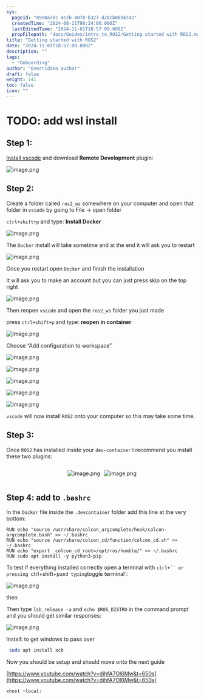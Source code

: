 ```yaml
---
sys:
  pageId: "89e0a78c-4e2b-4070-b327-d28cb0694742"
  createdTime: "2024-08-21T00:24:00.000Z"
  lastEditedTime: "2024-11-01T18:57:00.000Z"
  propFilepath: "docs/Guides/intro_to_ROS2/Getting started with ROS2.md"
title: "Getting started with ROS2"
date: "2024-11-01T18:57:00.000Z"
description: ""
tags:
  - "Onboarding"
author: "Overridden author"
draft: false
weight: 141
toc: false
icon: ""
---
```


# TODO: add wsl install

## Step 1:

[Install vscode](https://code.visualstudio.com/download) and download **Remote Development** plugin:

![image.png](https://prod-files-secure.s3.us-west-2.amazonaws.com/d518164a-d88e-44d1-a4ee-3adb3bd8bce0/efb52993-1881-4a40-b95e-6f020334f022/image.png?X-Amz-Algorithm=AWS4-HMAC-SHA256&X-Amz-Content-Sha256=UNSIGNED-PAYLOAD&X-Amz-Credential=ASIAZI2LB46624PYB6H6%2F20250207%2Fus-west-2%2Fs3%2Faws4_request&X-Amz-Date=20250207T170116Z&X-Amz-Expires=3600&X-Amz-Security-Token=IQoJb3JpZ2luX2VjEGAaCXVzLXdlc3QtMiJIMEYCIQDme%2BK%2B%2BCmmajtcmX9PI5KCBRYv76HO3zH08jJlYOv82AIhAPs%2FGwdbajPfxasWC9SNvYfeRT4wRRLjKB1Ct4Esm%2BtwKv8DCHkQABoMNjM3NDIzMTgzODA1IgwUrnN9gT%2B%2BNXM3xkUq3APlbfG1zKfb048n06iS0iSZUXtIUAk1XytDquXG0Xy8TwYDFJ%2F1oezkzGn0zWvBcsWUvuXCkylMYG3QnFrGcQ2MzZgTvob6kwJ%2F5G4GqelMFK13o6%2Bo4dPgk6or3e67EVklATLS57PIa7OgtmiWK2qAx9bG1%2BlHqvdPYxURzwXk14FHmLwfbExOahHMhCDsbuGIDBRz5G2mRZbiJ%2BCaB3dlNJbLz7WWug0rO0RVfis7omIvEDZ8Um3jUYnjrrOm2j99jNy%2BwZmm0dc2T1RzYZHtHEbi5q98yIx6eUU5ugwibw0Dq7AG69BHO%2BAVVnp6EqviQ2QOa0O0qc1N5KPsE6VrMQUHXI%2FRm1GYPSPIF3nFQigEpxDm%2FeNZF%2FEYPUoZOJIz4%2FpL9fvP6%2FBCPiaIs25R4vpQKb3nj4PXb44L9BE6V3JZFncpeEfh7p1vPFV6GGDvu%2B4Kx9rTcbatz1ESJIA96wzFsVf09KcOmBIlQdsZCiue6ebs1nKUZKRo4%2BmD1nQhbEZErAF7188aG8b2sl3OLKhK4FJzBt3u7AwGPq6zCb7F%2BVXgSb2gYk4wDESW8GSDKWiW%2BW4vYUcTAOfbuwguaSIURC8YVr748rOGxIRwdJLra4nvKticEbf%2BAzDw4Zi9BjqkASGxoKust%2FY8UXmtFhQrZwK5dpmiyVsSYJuohzme8Gs9S%2F%2BUNgpHb7dcOfhGuIvBZbf1HBJNGeROaBiCe17WRY0%2FyKQnaCjva6LZlcsemCAnwOxVWpY3sDZVhsrc7VGigk4DF2F6eKob%2BDPnm9lJMAJHX9vMCY3I0eMiR%2BRUHjE61oDDhXZIGtjy2jEB0qZ4Qq2aEY%2B%2B7%2Fj%2FEDOE9hWgmZHNvQ0X&X-Amz-Signature=18f54c593a44faa2270240bbd18f792bb66737dd928d0d72ecdbedbb2c71d527&X-Amz-SignedHeaders=host&x-id=GetObject)

## Step 2:

Create a folder called `ros2_ws` somewhere on your computer and open that folder in `vscode` by going to File → open folder 

`ctrl+shift+p` and type: **Install Docker**

![image.png](https://prod-files-secure.s3.us-west-2.amazonaws.com/d518164a-d88e-44d1-a4ee-3adb3bd8bce0/2269dc0e-1cd5-47ff-bceb-c04ad9b2eab0/image.png?X-Amz-Algorithm=AWS4-HMAC-SHA256&X-Amz-Content-Sha256=UNSIGNED-PAYLOAD&X-Amz-Credential=ASIAZI2LB46624PYB6H6%2F20250207%2Fus-west-2%2Fs3%2Faws4_request&X-Amz-Date=20250207T170116Z&X-Amz-Expires=3600&X-Amz-Security-Token=IQoJb3JpZ2luX2VjEGAaCXVzLXdlc3QtMiJIMEYCIQDme%2BK%2B%2BCmmajtcmX9PI5KCBRYv76HO3zH08jJlYOv82AIhAPs%2FGwdbajPfxasWC9SNvYfeRT4wRRLjKB1Ct4Esm%2BtwKv8DCHkQABoMNjM3NDIzMTgzODA1IgwUrnN9gT%2B%2BNXM3xkUq3APlbfG1zKfb048n06iS0iSZUXtIUAk1XytDquXG0Xy8TwYDFJ%2F1oezkzGn0zWvBcsWUvuXCkylMYG3QnFrGcQ2MzZgTvob6kwJ%2F5G4GqelMFK13o6%2Bo4dPgk6or3e67EVklATLS57PIa7OgtmiWK2qAx9bG1%2BlHqvdPYxURzwXk14FHmLwfbExOahHMhCDsbuGIDBRz5G2mRZbiJ%2BCaB3dlNJbLz7WWug0rO0RVfis7omIvEDZ8Um3jUYnjrrOm2j99jNy%2BwZmm0dc2T1RzYZHtHEbi5q98yIx6eUU5ugwibw0Dq7AG69BHO%2BAVVnp6EqviQ2QOa0O0qc1N5KPsE6VrMQUHXI%2FRm1GYPSPIF3nFQigEpxDm%2FeNZF%2FEYPUoZOJIz4%2FpL9fvP6%2FBCPiaIs25R4vpQKb3nj4PXb44L9BE6V3JZFncpeEfh7p1vPFV6GGDvu%2B4Kx9rTcbatz1ESJIA96wzFsVf09KcOmBIlQdsZCiue6ebs1nKUZKRo4%2BmD1nQhbEZErAF7188aG8b2sl3OLKhK4FJzBt3u7AwGPq6zCb7F%2BVXgSb2gYk4wDESW8GSDKWiW%2BW4vYUcTAOfbuwguaSIURC8YVr748rOGxIRwdJLra4nvKticEbf%2BAzDw4Zi9BjqkASGxoKust%2FY8UXmtFhQrZwK5dpmiyVsSYJuohzme8Gs9S%2F%2BUNgpHb7dcOfhGuIvBZbf1HBJNGeROaBiCe17WRY0%2FyKQnaCjva6LZlcsemCAnwOxVWpY3sDZVhsrc7VGigk4DF2F6eKob%2BDPnm9lJMAJHX9vMCY3I0eMiR%2BRUHjE61oDDhXZIGtjy2jEB0qZ4Qq2aEY%2B%2B7%2Fj%2FEDOE9hWgmZHNvQ0X&X-Amz-Signature=0d66f44b1770a677c733c1ee2c49f223383c7162c68bbd78c0b7383ba8f385a0&X-Amz-SignedHeaders=host&x-id=GetObject)

The `Docker` install will take sometime and at the end it will ask you to restart

![image.png](https://prod-files-secure.s3.us-west-2.amazonaws.com/d518164a-d88e-44d1-a4ee-3adb3bd8bce0/ed233f78-be33-4b1f-b89c-9c346c0e961e/image.png?X-Amz-Algorithm=AWS4-HMAC-SHA256&X-Amz-Content-Sha256=UNSIGNED-PAYLOAD&X-Amz-Credential=ASIAZI2LB46624PYB6H6%2F20250207%2Fus-west-2%2Fs3%2Faws4_request&X-Amz-Date=20250207T170116Z&X-Amz-Expires=3600&X-Amz-Security-Token=IQoJb3JpZ2luX2VjEGAaCXVzLXdlc3QtMiJIMEYCIQDme%2BK%2B%2BCmmajtcmX9PI5KCBRYv76HO3zH08jJlYOv82AIhAPs%2FGwdbajPfxasWC9SNvYfeRT4wRRLjKB1Ct4Esm%2BtwKv8DCHkQABoMNjM3NDIzMTgzODA1IgwUrnN9gT%2B%2BNXM3xkUq3APlbfG1zKfb048n06iS0iSZUXtIUAk1XytDquXG0Xy8TwYDFJ%2F1oezkzGn0zWvBcsWUvuXCkylMYG3QnFrGcQ2MzZgTvob6kwJ%2F5G4GqelMFK13o6%2Bo4dPgk6or3e67EVklATLS57PIa7OgtmiWK2qAx9bG1%2BlHqvdPYxURzwXk14FHmLwfbExOahHMhCDsbuGIDBRz5G2mRZbiJ%2BCaB3dlNJbLz7WWug0rO0RVfis7omIvEDZ8Um3jUYnjrrOm2j99jNy%2BwZmm0dc2T1RzYZHtHEbi5q98yIx6eUU5ugwibw0Dq7AG69BHO%2BAVVnp6EqviQ2QOa0O0qc1N5KPsE6VrMQUHXI%2FRm1GYPSPIF3nFQigEpxDm%2FeNZF%2FEYPUoZOJIz4%2FpL9fvP6%2FBCPiaIs25R4vpQKb3nj4PXb44L9BE6V3JZFncpeEfh7p1vPFV6GGDvu%2B4Kx9rTcbatz1ESJIA96wzFsVf09KcOmBIlQdsZCiue6ebs1nKUZKRo4%2BmD1nQhbEZErAF7188aG8b2sl3OLKhK4FJzBt3u7AwGPq6zCb7F%2BVXgSb2gYk4wDESW8GSDKWiW%2BW4vYUcTAOfbuwguaSIURC8YVr748rOGxIRwdJLra4nvKticEbf%2BAzDw4Zi9BjqkASGxoKust%2FY8UXmtFhQrZwK5dpmiyVsSYJuohzme8Gs9S%2F%2BUNgpHb7dcOfhGuIvBZbf1HBJNGeROaBiCe17WRY0%2FyKQnaCjva6LZlcsemCAnwOxVWpY3sDZVhsrc7VGigk4DF2F6eKob%2BDPnm9lJMAJHX9vMCY3I0eMiR%2BRUHjE61oDDhXZIGtjy2jEB0qZ4Qq2aEY%2B%2B7%2Fj%2FEDOE9hWgmZHNvQ0X&X-Amz-Signature=a09456e26e3382fbb6d2f6b648ee2d1ddbf7d83b0aa6100162dab2a786ea4c66&X-Amz-SignedHeaders=host&x-id=GetObject)

Once you restart open `Docker` and finish the installation

It will ask you to make an account but you can just press skip on the top right

![image.png](https://prod-files-secure.s3.us-west-2.amazonaws.com/d518164a-d88e-44d1-a4ee-3adb3bd8bce0/21010ad9-1659-4fd9-9f59-9932a09b2a3d/image.png?X-Amz-Algorithm=AWS4-HMAC-SHA256&X-Amz-Content-Sha256=UNSIGNED-PAYLOAD&X-Amz-Credential=ASIAZI2LB46624PYB6H6%2F20250207%2Fus-west-2%2Fs3%2Faws4_request&X-Amz-Date=20250207T170116Z&X-Amz-Expires=3600&X-Amz-Security-Token=IQoJb3JpZ2luX2VjEGAaCXVzLXdlc3QtMiJIMEYCIQDme%2BK%2B%2BCmmajtcmX9PI5KCBRYv76HO3zH08jJlYOv82AIhAPs%2FGwdbajPfxasWC9SNvYfeRT4wRRLjKB1Ct4Esm%2BtwKv8DCHkQABoMNjM3NDIzMTgzODA1IgwUrnN9gT%2B%2BNXM3xkUq3APlbfG1zKfb048n06iS0iSZUXtIUAk1XytDquXG0Xy8TwYDFJ%2F1oezkzGn0zWvBcsWUvuXCkylMYG3QnFrGcQ2MzZgTvob6kwJ%2F5G4GqelMFK13o6%2Bo4dPgk6or3e67EVklATLS57PIa7OgtmiWK2qAx9bG1%2BlHqvdPYxURzwXk14FHmLwfbExOahHMhCDsbuGIDBRz5G2mRZbiJ%2BCaB3dlNJbLz7WWug0rO0RVfis7omIvEDZ8Um3jUYnjrrOm2j99jNy%2BwZmm0dc2T1RzYZHtHEbi5q98yIx6eUU5ugwibw0Dq7AG69BHO%2BAVVnp6EqviQ2QOa0O0qc1N5KPsE6VrMQUHXI%2FRm1GYPSPIF3nFQigEpxDm%2FeNZF%2FEYPUoZOJIz4%2FpL9fvP6%2FBCPiaIs25R4vpQKb3nj4PXb44L9BE6V3JZFncpeEfh7p1vPFV6GGDvu%2B4Kx9rTcbatz1ESJIA96wzFsVf09KcOmBIlQdsZCiue6ebs1nKUZKRo4%2BmD1nQhbEZErAF7188aG8b2sl3OLKhK4FJzBt3u7AwGPq6zCb7F%2BVXgSb2gYk4wDESW8GSDKWiW%2BW4vYUcTAOfbuwguaSIURC8YVr748rOGxIRwdJLra4nvKticEbf%2BAzDw4Zi9BjqkASGxoKust%2FY8UXmtFhQrZwK5dpmiyVsSYJuohzme8Gs9S%2F%2BUNgpHb7dcOfhGuIvBZbf1HBJNGeROaBiCe17WRY0%2FyKQnaCjva6LZlcsemCAnwOxVWpY3sDZVhsrc7VGigk4DF2F6eKob%2BDPnm9lJMAJHX9vMCY3I0eMiR%2BRUHjE61oDDhXZIGtjy2jEB0qZ4Qq2aEY%2B%2B7%2Fj%2FEDOE9hWgmZHNvQ0X&X-Amz-Signature=ef6442f8c0fcc4a8782af59c0cd35f84590ba1c9a5c8bed648dec1bea5bd4c25&X-Amz-SignedHeaders=host&x-id=GetObject)

Then reopen `vscode` and open the `ros2_ws` folder you just made

press `ctrl+shift+p` and type: **reopen in container**

![image.png](https://prod-files-secure.s3.us-west-2.amazonaws.com/d518164a-d88e-44d1-a4ee-3adb3bd8bce0/4e93b8c2-41ad-488c-8095-c74205196118/image.png?X-Amz-Algorithm=AWS4-HMAC-SHA256&X-Amz-Content-Sha256=UNSIGNED-PAYLOAD&X-Amz-Credential=ASIAZI2LB46624PYB6H6%2F20250207%2Fus-west-2%2Fs3%2Faws4_request&X-Amz-Date=20250207T170116Z&X-Amz-Expires=3600&X-Amz-Security-Token=IQoJb3JpZ2luX2VjEGAaCXVzLXdlc3QtMiJIMEYCIQDme%2BK%2B%2BCmmajtcmX9PI5KCBRYv76HO3zH08jJlYOv82AIhAPs%2FGwdbajPfxasWC9SNvYfeRT4wRRLjKB1Ct4Esm%2BtwKv8DCHkQABoMNjM3NDIzMTgzODA1IgwUrnN9gT%2B%2BNXM3xkUq3APlbfG1zKfb048n06iS0iSZUXtIUAk1XytDquXG0Xy8TwYDFJ%2F1oezkzGn0zWvBcsWUvuXCkylMYG3QnFrGcQ2MzZgTvob6kwJ%2F5G4GqelMFK13o6%2Bo4dPgk6or3e67EVklATLS57PIa7OgtmiWK2qAx9bG1%2BlHqvdPYxURzwXk14FHmLwfbExOahHMhCDsbuGIDBRz5G2mRZbiJ%2BCaB3dlNJbLz7WWug0rO0RVfis7omIvEDZ8Um3jUYnjrrOm2j99jNy%2BwZmm0dc2T1RzYZHtHEbi5q98yIx6eUU5ugwibw0Dq7AG69BHO%2BAVVnp6EqviQ2QOa0O0qc1N5KPsE6VrMQUHXI%2FRm1GYPSPIF3nFQigEpxDm%2FeNZF%2FEYPUoZOJIz4%2FpL9fvP6%2FBCPiaIs25R4vpQKb3nj4PXb44L9BE6V3JZFncpeEfh7p1vPFV6GGDvu%2B4Kx9rTcbatz1ESJIA96wzFsVf09KcOmBIlQdsZCiue6ebs1nKUZKRo4%2BmD1nQhbEZErAF7188aG8b2sl3OLKhK4FJzBt3u7AwGPq6zCb7F%2BVXgSb2gYk4wDESW8GSDKWiW%2BW4vYUcTAOfbuwguaSIURC8YVr748rOGxIRwdJLra4nvKticEbf%2BAzDw4Zi9BjqkASGxoKust%2FY8UXmtFhQrZwK5dpmiyVsSYJuohzme8Gs9S%2F%2BUNgpHb7dcOfhGuIvBZbf1HBJNGeROaBiCe17WRY0%2FyKQnaCjva6LZlcsemCAnwOxVWpY3sDZVhsrc7VGigk4DF2F6eKob%2BDPnm9lJMAJHX9vMCY3I0eMiR%2BRUHjE61oDDhXZIGtjy2jEB0qZ4Qq2aEY%2B%2B7%2Fj%2FEDOE9hWgmZHNvQ0X&X-Amz-Signature=02e453c742c41602012af67c1b85ce1717fc1246482edeb32f2e57aad3ceae1a&X-Amz-SignedHeaders=host&x-id=GetObject)

Choose “Add configuration to workspace”

![image.png](https://prod-files-secure.s3.us-west-2.amazonaws.com/d518164a-d88e-44d1-a4ee-3adb3bd8bce0/9560b282-5060-4989-ba37-97e7b2c22476/image.png?X-Amz-Algorithm=AWS4-HMAC-SHA256&X-Amz-Content-Sha256=UNSIGNED-PAYLOAD&X-Amz-Credential=ASIAZI2LB46624PYB6H6%2F20250207%2Fus-west-2%2Fs3%2Faws4_request&X-Amz-Date=20250207T170116Z&X-Amz-Expires=3600&X-Amz-Security-Token=IQoJb3JpZ2luX2VjEGAaCXVzLXdlc3QtMiJIMEYCIQDme%2BK%2B%2BCmmajtcmX9PI5KCBRYv76HO3zH08jJlYOv82AIhAPs%2FGwdbajPfxasWC9SNvYfeRT4wRRLjKB1Ct4Esm%2BtwKv8DCHkQABoMNjM3NDIzMTgzODA1IgwUrnN9gT%2B%2BNXM3xkUq3APlbfG1zKfb048n06iS0iSZUXtIUAk1XytDquXG0Xy8TwYDFJ%2F1oezkzGn0zWvBcsWUvuXCkylMYG3QnFrGcQ2MzZgTvob6kwJ%2F5G4GqelMFK13o6%2Bo4dPgk6or3e67EVklATLS57PIa7OgtmiWK2qAx9bG1%2BlHqvdPYxURzwXk14FHmLwfbExOahHMhCDsbuGIDBRz5G2mRZbiJ%2BCaB3dlNJbLz7WWug0rO0RVfis7omIvEDZ8Um3jUYnjrrOm2j99jNy%2BwZmm0dc2T1RzYZHtHEbi5q98yIx6eUU5ugwibw0Dq7AG69BHO%2BAVVnp6EqviQ2QOa0O0qc1N5KPsE6VrMQUHXI%2FRm1GYPSPIF3nFQigEpxDm%2FeNZF%2FEYPUoZOJIz4%2FpL9fvP6%2FBCPiaIs25R4vpQKb3nj4PXb44L9BE6V3JZFncpeEfh7p1vPFV6GGDvu%2B4Kx9rTcbatz1ESJIA96wzFsVf09KcOmBIlQdsZCiue6ebs1nKUZKRo4%2BmD1nQhbEZErAF7188aG8b2sl3OLKhK4FJzBt3u7AwGPq6zCb7F%2BVXgSb2gYk4wDESW8GSDKWiW%2BW4vYUcTAOfbuwguaSIURC8YVr748rOGxIRwdJLra4nvKticEbf%2BAzDw4Zi9BjqkASGxoKust%2FY8UXmtFhQrZwK5dpmiyVsSYJuohzme8Gs9S%2F%2BUNgpHb7dcOfhGuIvBZbf1HBJNGeROaBiCe17WRY0%2FyKQnaCjva6LZlcsemCAnwOxVWpY3sDZVhsrc7VGigk4DF2F6eKob%2BDPnm9lJMAJHX9vMCY3I0eMiR%2BRUHjE61oDDhXZIGtjy2jEB0qZ4Qq2aEY%2B%2B7%2Fj%2FEDOE9hWgmZHNvQ0X&X-Amz-Signature=4f4220786d72fb51c9147b344abdb6eb8c41b0f92f8861ee301142153bb12fb1&X-Amz-SignedHeaders=host&x-id=GetObject)

![image.png](https://prod-files-secure.s3.us-west-2.amazonaws.com/d518164a-d88e-44d1-a4ee-3adb3bd8bce0/2ee63f81-886b-48e8-a553-dc6e5eac99e4/image.png?X-Amz-Algorithm=AWS4-HMAC-SHA256&X-Amz-Content-Sha256=UNSIGNED-PAYLOAD&X-Amz-Credential=ASIAZI2LB46624PYB6H6%2F20250207%2Fus-west-2%2Fs3%2Faws4_request&X-Amz-Date=20250207T170116Z&X-Amz-Expires=3600&X-Amz-Security-Token=IQoJb3JpZ2luX2VjEGAaCXVzLXdlc3QtMiJIMEYCIQDme%2BK%2B%2BCmmajtcmX9PI5KCBRYv76HO3zH08jJlYOv82AIhAPs%2FGwdbajPfxasWC9SNvYfeRT4wRRLjKB1Ct4Esm%2BtwKv8DCHkQABoMNjM3NDIzMTgzODA1IgwUrnN9gT%2B%2BNXM3xkUq3APlbfG1zKfb048n06iS0iSZUXtIUAk1XytDquXG0Xy8TwYDFJ%2F1oezkzGn0zWvBcsWUvuXCkylMYG3QnFrGcQ2MzZgTvob6kwJ%2F5G4GqelMFK13o6%2Bo4dPgk6or3e67EVklATLS57PIa7OgtmiWK2qAx9bG1%2BlHqvdPYxURzwXk14FHmLwfbExOahHMhCDsbuGIDBRz5G2mRZbiJ%2BCaB3dlNJbLz7WWug0rO0RVfis7omIvEDZ8Um3jUYnjrrOm2j99jNy%2BwZmm0dc2T1RzYZHtHEbi5q98yIx6eUU5ugwibw0Dq7AG69BHO%2BAVVnp6EqviQ2QOa0O0qc1N5KPsE6VrMQUHXI%2FRm1GYPSPIF3nFQigEpxDm%2FeNZF%2FEYPUoZOJIz4%2FpL9fvP6%2FBCPiaIs25R4vpQKb3nj4PXb44L9BE6V3JZFncpeEfh7p1vPFV6GGDvu%2B4Kx9rTcbatz1ESJIA96wzFsVf09KcOmBIlQdsZCiue6ebs1nKUZKRo4%2BmD1nQhbEZErAF7188aG8b2sl3OLKhK4FJzBt3u7AwGPq6zCb7F%2BVXgSb2gYk4wDESW8GSDKWiW%2BW4vYUcTAOfbuwguaSIURC8YVr748rOGxIRwdJLra4nvKticEbf%2BAzDw4Zi9BjqkASGxoKust%2FY8UXmtFhQrZwK5dpmiyVsSYJuohzme8Gs9S%2F%2BUNgpHb7dcOfhGuIvBZbf1HBJNGeROaBiCe17WRY0%2FyKQnaCjva6LZlcsemCAnwOxVWpY3sDZVhsrc7VGigk4DF2F6eKob%2BDPnm9lJMAJHX9vMCY3I0eMiR%2BRUHjE61oDDhXZIGtjy2jEB0qZ4Qq2aEY%2B%2B7%2Fj%2FEDOE9hWgmZHNvQ0X&X-Amz-Signature=d1a12d7b641fe133fbf2ee271d43f6a3273272c047fad07f2542b246343692c2&X-Amz-SignedHeaders=host&x-id=GetObject)

![image.png](https://prod-files-secure.s3.us-west-2.amazonaws.com/d518164a-d88e-44d1-a4ee-3adb3bd8bce0/ae1580b2-b048-407e-aed9-b584224a7a04/image.png?X-Amz-Algorithm=AWS4-HMAC-SHA256&X-Amz-Content-Sha256=UNSIGNED-PAYLOAD&X-Amz-Credential=ASIAZI2LB46624PYB6H6%2F20250207%2Fus-west-2%2Fs3%2Faws4_request&X-Amz-Date=20250207T170116Z&X-Amz-Expires=3600&X-Amz-Security-Token=IQoJb3JpZ2luX2VjEGAaCXVzLXdlc3QtMiJIMEYCIQDme%2BK%2B%2BCmmajtcmX9PI5KCBRYv76HO3zH08jJlYOv82AIhAPs%2FGwdbajPfxasWC9SNvYfeRT4wRRLjKB1Ct4Esm%2BtwKv8DCHkQABoMNjM3NDIzMTgzODA1IgwUrnN9gT%2B%2BNXM3xkUq3APlbfG1zKfb048n06iS0iSZUXtIUAk1XytDquXG0Xy8TwYDFJ%2F1oezkzGn0zWvBcsWUvuXCkylMYG3QnFrGcQ2MzZgTvob6kwJ%2F5G4GqelMFK13o6%2Bo4dPgk6or3e67EVklATLS57PIa7OgtmiWK2qAx9bG1%2BlHqvdPYxURzwXk14FHmLwfbExOahHMhCDsbuGIDBRz5G2mRZbiJ%2BCaB3dlNJbLz7WWug0rO0RVfis7omIvEDZ8Um3jUYnjrrOm2j99jNy%2BwZmm0dc2T1RzYZHtHEbi5q98yIx6eUU5ugwibw0Dq7AG69BHO%2BAVVnp6EqviQ2QOa0O0qc1N5KPsE6VrMQUHXI%2FRm1GYPSPIF3nFQigEpxDm%2FeNZF%2FEYPUoZOJIz4%2FpL9fvP6%2FBCPiaIs25R4vpQKb3nj4PXb44L9BE6V3JZFncpeEfh7p1vPFV6GGDvu%2B4Kx9rTcbatz1ESJIA96wzFsVf09KcOmBIlQdsZCiue6ebs1nKUZKRo4%2BmD1nQhbEZErAF7188aG8b2sl3OLKhK4FJzBt3u7AwGPq6zCb7F%2BVXgSb2gYk4wDESW8GSDKWiW%2BW4vYUcTAOfbuwguaSIURC8YVr748rOGxIRwdJLra4nvKticEbf%2BAzDw4Zi9BjqkASGxoKust%2FY8UXmtFhQrZwK5dpmiyVsSYJuohzme8Gs9S%2F%2BUNgpHb7dcOfhGuIvBZbf1HBJNGeROaBiCe17WRY0%2FyKQnaCjva6LZlcsemCAnwOxVWpY3sDZVhsrc7VGigk4DF2F6eKob%2BDPnm9lJMAJHX9vMCY3I0eMiR%2BRUHjE61oDDhXZIGtjy2jEB0qZ4Qq2aEY%2B%2B7%2Fj%2FEDOE9hWgmZHNvQ0X&X-Amz-Signature=7481b5e524b2eeed1b911933dc4b70ee1c1865a2affe33ab5a32f10baa987cc3&X-Amz-SignedHeaders=host&x-id=GetObject)

![image.png](https://prod-files-secure.s3.us-west-2.amazonaws.com/d518164a-d88e-44d1-a4ee-3adb3bd8bce0/53255b28-f75e-430f-b9e3-c0ac8577e42b/image.png?X-Amz-Algorithm=AWS4-HMAC-SHA256&X-Amz-Content-Sha256=UNSIGNED-PAYLOAD&X-Amz-Credential=ASIAZI2LB46624PYB6H6%2F20250207%2Fus-west-2%2Fs3%2Faws4_request&X-Amz-Date=20250207T170116Z&X-Amz-Expires=3600&X-Amz-Security-Token=IQoJb3JpZ2luX2VjEGAaCXVzLXdlc3QtMiJIMEYCIQDme%2BK%2B%2BCmmajtcmX9PI5KCBRYv76HO3zH08jJlYOv82AIhAPs%2FGwdbajPfxasWC9SNvYfeRT4wRRLjKB1Ct4Esm%2BtwKv8DCHkQABoMNjM3NDIzMTgzODA1IgwUrnN9gT%2B%2BNXM3xkUq3APlbfG1zKfb048n06iS0iSZUXtIUAk1XytDquXG0Xy8TwYDFJ%2F1oezkzGn0zWvBcsWUvuXCkylMYG3QnFrGcQ2MzZgTvob6kwJ%2F5G4GqelMFK13o6%2Bo4dPgk6or3e67EVklATLS57PIa7OgtmiWK2qAx9bG1%2BlHqvdPYxURzwXk14FHmLwfbExOahHMhCDsbuGIDBRz5G2mRZbiJ%2BCaB3dlNJbLz7WWug0rO0RVfis7omIvEDZ8Um3jUYnjrrOm2j99jNy%2BwZmm0dc2T1RzYZHtHEbi5q98yIx6eUU5ugwibw0Dq7AG69BHO%2BAVVnp6EqviQ2QOa0O0qc1N5KPsE6VrMQUHXI%2FRm1GYPSPIF3nFQigEpxDm%2FeNZF%2FEYPUoZOJIz4%2FpL9fvP6%2FBCPiaIs25R4vpQKb3nj4PXb44L9BE6V3JZFncpeEfh7p1vPFV6GGDvu%2B4Kx9rTcbatz1ESJIA96wzFsVf09KcOmBIlQdsZCiue6ebs1nKUZKRo4%2BmD1nQhbEZErAF7188aG8b2sl3OLKhK4FJzBt3u7AwGPq6zCb7F%2BVXgSb2gYk4wDESW8GSDKWiW%2BW4vYUcTAOfbuwguaSIURC8YVr748rOGxIRwdJLra4nvKticEbf%2BAzDw4Zi9BjqkASGxoKust%2FY8UXmtFhQrZwK5dpmiyVsSYJuohzme8Gs9S%2F%2BUNgpHb7dcOfhGuIvBZbf1HBJNGeROaBiCe17WRY0%2FyKQnaCjva6LZlcsemCAnwOxVWpY3sDZVhsrc7VGigk4DF2F6eKob%2BDPnm9lJMAJHX9vMCY3I0eMiR%2BRUHjE61oDDhXZIGtjy2jEB0qZ4Qq2aEY%2B%2B7%2Fj%2FEDOE9hWgmZHNvQ0X&X-Amz-Signature=38d6861f38d184e730746b66fce1334a03d51e96310bd7e53e745cef449d9a04&X-Amz-SignedHeaders=host&x-id=GetObject)

![image.png](https://prod-files-secure.s3.us-west-2.amazonaws.com/d518164a-d88e-44d1-a4ee-3adb3bd8bce0/7c562767-5af9-4ffb-97d1-327bcdf4ee00/image.png?X-Amz-Algorithm=AWS4-HMAC-SHA256&X-Amz-Content-Sha256=UNSIGNED-PAYLOAD&X-Amz-Credential=ASIAZI2LB46624PYB6H6%2F20250207%2Fus-west-2%2Fs3%2Faws4_request&X-Amz-Date=20250207T170116Z&X-Amz-Expires=3600&X-Amz-Security-Token=IQoJb3JpZ2luX2VjEGAaCXVzLXdlc3QtMiJIMEYCIQDme%2BK%2B%2BCmmajtcmX9PI5KCBRYv76HO3zH08jJlYOv82AIhAPs%2FGwdbajPfxasWC9SNvYfeRT4wRRLjKB1Ct4Esm%2BtwKv8DCHkQABoMNjM3NDIzMTgzODA1IgwUrnN9gT%2B%2BNXM3xkUq3APlbfG1zKfb048n06iS0iSZUXtIUAk1XytDquXG0Xy8TwYDFJ%2F1oezkzGn0zWvBcsWUvuXCkylMYG3QnFrGcQ2MzZgTvob6kwJ%2F5G4GqelMFK13o6%2Bo4dPgk6or3e67EVklATLS57PIa7OgtmiWK2qAx9bG1%2BlHqvdPYxURzwXk14FHmLwfbExOahHMhCDsbuGIDBRz5G2mRZbiJ%2BCaB3dlNJbLz7WWug0rO0RVfis7omIvEDZ8Um3jUYnjrrOm2j99jNy%2BwZmm0dc2T1RzYZHtHEbi5q98yIx6eUU5ugwibw0Dq7AG69BHO%2BAVVnp6EqviQ2QOa0O0qc1N5KPsE6VrMQUHXI%2FRm1GYPSPIF3nFQigEpxDm%2FeNZF%2FEYPUoZOJIz4%2FpL9fvP6%2FBCPiaIs25R4vpQKb3nj4PXb44L9BE6V3JZFncpeEfh7p1vPFV6GGDvu%2B4Kx9rTcbatz1ESJIA96wzFsVf09KcOmBIlQdsZCiue6ebs1nKUZKRo4%2BmD1nQhbEZErAF7188aG8b2sl3OLKhK4FJzBt3u7AwGPq6zCb7F%2BVXgSb2gYk4wDESW8GSDKWiW%2BW4vYUcTAOfbuwguaSIURC8YVr748rOGxIRwdJLra4nvKticEbf%2BAzDw4Zi9BjqkASGxoKust%2FY8UXmtFhQrZwK5dpmiyVsSYJuohzme8Gs9S%2F%2BUNgpHb7dcOfhGuIvBZbf1HBJNGeROaBiCe17WRY0%2FyKQnaCjva6LZlcsemCAnwOxVWpY3sDZVhsrc7VGigk4DF2F6eKob%2BDPnm9lJMAJHX9vMCY3I0eMiR%2BRUHjE61oDDhXZIGtjy2jEB0qZ4Qq2aEY%2B%2B7%2Fj%2FEDOE9hWgmZHNvQ0X&X-Amz-Signature=52d30e70aa7ca48fe09f1e40db5443da2ad9a6c222ba511bb5b198f298fee092&X-Amz-SignedHeaders=host&x-id=GetObject)

`vscode` will now install `ROS2` onto your computer so this may take some time.

## Step 3:

Once `ROS2` has installed inside your `dev-container` I recommend you install these two plugins:

<div style="display: flex;flex-direction: row; column-gap:10px; max-width: 630px;justify-content: center;">
<div>

![image.png](https://prod-files-secure.s3.us-west-2.amazonaws.com/d518164a-d88e-44d1-a4ee-3adb3bd8bce0/3fc3d550-5a54-4ba1-ba6b-faa01cdb7369/image.png?X-Amz-Algorithm=AWS4-HMAC-SHA256&X-Amz-Content-Sha256=UNSIGNED-PAYLOAD&X-Amz-Credential=ASIAZI2LB466T6OHT2MT%2F20250207%2Fus-west-2%2Fs3%2Faws4_request&X-Amz-Date=20250207T170118Z&X-Amz-Expires=3600&X-Amz-Security-Token=IQoJb3JpZ2luX2VjEGAaCXVzLXdlc3QtMiJGMEQCIHkeiWESk6RU6%2B9g2jjQnF%2FZj9GD3k3HEqqKA%2FA583nIAiA%2BmH0YropQfSeP7wbESvff4xMtRKBxS0aA02TtKtfiZCr%2FAwh5EAAaDDYzNzQyMzE4MzgwNSIMZCagnAa%2BpJeRiu0dKtwD2OBXs3sSWjC0vMrwHO6da9A9K%2BQttE86lv0EnXyR377%2BFg0lcbF%2BvMmznj8nzPoLhFXsPnuXr0hu7PjGJEJb%2B3oqa5vlJ761bSoE1hYvPDFgP5wPM5hwnHwOwYDM81F6WDxfdHjpfLIRC3DWjl5yQ0EgzLfCLA6Dk3HvT40hJrNi4ejkZNdLtaXcir8G%2F0ptQLJJhiOtiPaXijJsTTNy8qF%2FFWZ%2B8ZTldVvy8vbNqGpAGWJ4nl8IEbu%2Fm0RlSSa6emhFEEa2Kr%2FlbnfIYger4IrO9WIaPTmmhg0e1rR74%2BbYqRPhR73ONXKCNtr5TVyp6w12Y7QzGWoUAFvDtYguQBu8VQFsBvHZ4G3EuDf9%2BFlJjrfs9ra0HDnvG8BxbIgw5%2BVph1SJyP%2BMUfWKVm75az%2FRXwoAuEnSmy2hiSSxNI5pSeK1g8UBkJTZkhEXMDMo6G9OCv4RMrsJoSwg%2BxNANRclfcgMUo9wzljMYp8qbk9VyPVIFFNMletmnOF5zwMM0HbkJPbQfZ2BKVVNeDj8TuJkWR582gjgGSWLXXn8Y5yKcTNtdkGhW6WO6HGLITeo%2Bc7jonI%2Ftio%2F0FNCunIdRsc4j07TSh%2BlHKq42k3qVEFrOyRpm5ApeHXCgu0w4%2BGYvQY6pgF4tNzI06V4exLfR2Ssbr2tWI%2Be%2FbAToM3xPWgkfDdwhrdu9UnNmtece6AzNUfA5DOcc%2BIvfZmeqNg%2BUXqpPQMJFf4JPhKU0D0O9o6vfVOHdsmZM1FBmWuY8HB3XmIxlBZcD0bMNvu5FemOZc6cyz0x3nQorBinA2K6gPrHgSeT1wWHYyAWSqQmhtRDamnn%2FZCRY5o%2BtHBIrH1SEbNvOVWt9%2FSqKl82&X-Amz-Signature=08258e77ea72701cca2abc8f7786c7293875171c1bbabe2354728c24a5ce8135&X-Amz-SignedHeaders=host&x-id=GetObject)

</div>
<div>

![image.png](https://prod-files-secure.s3.us-west-2.amazonaws.com/d518164a-d88e-44d1-a4ee-3adb3bd8bce0/d994cc66-13c2-4093-a5a3-f84cf4601a82/image.png?X-Amz-Algorithm=AWS4-HMAC-SHA256&X-Amz-Content-Sha256=UNSIGNED-PAYLOAD&X-Amz-Credential=ASIAZI2LB466VVK2OVLG%2F20250207%2Fus-west-2%2Fs3%2Faws4_request&X-Amz-Date=20250207T170118Z&X-Amz-Expires=3600&X-Amz-Security-Token=IQoJb3JpZ2luX2VjEGAaCXVzLXdlc3QtMiJGMEQCIFAo%2B2%2Bih3%2FFIKn43yfEw3%2BotSB1tagcOwp%2FwBWk5bk8AiArL27N4NoNAJY1te2H5VLRtNbhn2nHsjQQG4Q8%2B2eQfir%2FAwh5EAAaDDYzNzQyMzE4MzgwNSIMy7UaYX4mHa1y%2BTSMKtwD90FKdp%2BnIA8QL3V0CoWjVsix2qwnd7mfrmAm29EyYAy9bRYSPgCm237QLpNsK3ZKSFDrELbiWchVV9nF5S2vPzWRWI3BNgc7fPuapxX38kitpeBetUmEWrVELyuwqcXiP%2B2LtsDgxkUz6nIbvnQLk%2FyHvjD8dZ%2B03LEkgUyCg2pSHqKRKC2S%2BkWJbg0hy5s27KHMMBczuKlb2YEm3YOEzB1GH4S5j9890nQ9F%2FT8LkNy5q5sJeuO0P%2F2YyElHvkgI50Ed%2FYOm4ule5mcDOBRwYsWoV3Zc1qf%2FReQApOiE4A14h%2F%2FG1XjI944U1KzuExHMVPFVzn6p6eFVStGq9cySMMMjnCQjnddxB67%2FdH9fPzaBOBfbVqQwg4dYB3Z3C4OGqD%2FPccN83G9wFlcQg0l7LnDw%2Be%2BZTQAIO1DLoNV9C0JV2%2FpuLbjhfZcivJJEIwyJrE54p6U9UkuL06jqf1lP3jhfor6e8RmD7O%2FdLHJLcUbkMSzNZe367xeroQG0wTRJfZksIsfA%2BiRLSW6Sfrt5f9MkOZ%2FsnwlRrKHcAI0Qyf%2FmVwJb2VXBVqXdqyvEtzQz%2FDVXHP7gATNo1JSEC7ThuJ3ERTQhmyEnOScMUpRMjjgzso6wJEzkEKYiewwmeGYvQY6pgGwq%2FsMDJsRMNPddaWiPQ%2FekvlqgpRfC6ygVmeZMOBC7dhKQ1%2BVRW4vsD1rSXAH6Bm71SkF7bXqgpckpOf2NXXQc5t5oFb35ysK3mqwulN94HP8PtaRIRJUtzap6jCCXtUQ%2Bzm7VZtUr8GtHfyHSYVPG5aPkGMkmE%2FaEleNn%2Bo9aJJQbaooBZIQiy%2BPSPHU7M60tbLxiZJ62Pa2r5f54PuXPnnUs8kA&X-Amz-Signature=d09636f79568744572f0b357693143916963c8e7a9a5da158c5ee918eddbb734&X-Amz-SignedHeaders=host&x-id=GetObject)

</div>
</div>

## Step 4: add to `.bashrc`

In the `Docker` file inside the `.devcontainer` folder add this line at the very bottom: 

```docker
RUN echo "source /usr/share/colcon_argcomplete/hook/colcon-argcomplete.bash" >> ~/.bashrc
RUN echo "source /usr/share/colcon_cd/function/colcon_cd.sh" >> ~/.bashrc
RUN echo "export _colcon_cd_root=/opt/ros/humble/" >> ~/.bashrc
RUN sudo apt install -y python3-pip 
```

To test if everything installed correctly open a terminal with `ctrl+`` or pressing `ctrl+shift+p` and typing `toggle terminal`:

![image.png](https://prod-files-secure.s3.us-west-2.amazonaws.com/d518164a-d88e-44d1-a4ee-3adb3bd8bce0/6a4943d8-b04e-4c02-9a58-775f3384d1a5/image.png?X-Amz-Algorithm=AWS4-HMAC-SHA256&X-Amz-Content-Sha256=UNSIGNED-PAYLOAD&X-Amz-Credential=ASIAZI2LB46624PYB6H6%2F20250207%2Fus-west-2%2Fs3%2Faws4_request&X-Amz-Date=20250207T170116Z&X-Amz-Expires=3600&X-Amz-Security-Token=IQoJb3JpZ2luX2VjEGAaCXVzLXdlc3QtMiJIMEYCIQDme%2BK%2B%2BCmmajtcmX9PI5KCBRYv76HO3zH08jJlYOv82AIhAPs%2FGwdbajPfxasWC9SNvYfeRT4wRRLjKB1Ct4Esm%2BtwKv8DCHkQABoMNjM3NDIzMTgzODA1IgwUrnN9gT%2B%2BNXM3xkUq3APlbfG1zKfb048n06iS0iSZUXtIUAk1XytDquXG0Xy8TwYDFJ%2F1oezkzGn0zWvBcsWUvuXCkylMYG3QnFrGcQ2MzZgTvob6kwJ%2F5G4GqelMFK13o6%2Bo4dPgk6or3e67EVklATLS57PIa7OgtmiWK2qAx9bG1%2BlHqvdPYxURzwXk14FHmLwfbExOahHMhCDsbuGIDBRz5G2mRZbiJ%2BCaB3dlNJbLz7WWug0rO0RVfis7omIvEDZ8Um3jUYnjrrOm2j99jNy%2BwZmm0dc2T1RzYZHtHEbi5q98yIx6eUU5ugwibw0Dq7AG69BHO%2BAVVnp6EqviQ2QOa0O0qc1N5KPsE6VrMQUHXI%2FRm1GYPSPIF3nFQigEpxDm%2FeNZF%2FEYPUoZOJIz4%2FpL9fvP6%2FBCPiaIs25R4vpQKb3nj4PXb44L9BE6V3JZFncpeEfh7p1vPFV6GGDvu%2B4Kx9rTcbatz1ESJIA96wzFsVf09KcOmBIlQdsZCiue6ebs1nKUZKRo4%2BmD1nQhbEZErAF7188aG8b2sl3OLKhK4FJzBt3u7AwGPq6zCb7F%2BVXgSb2gYk4wDESW8GSDKWiW%2BW4vYUcTAOfbuwguaSIURC8YVr748rOGxIRwdJLra4nvKticEbf%2BAzDw4Zi9BjqkASGxoKust%2FY8UXmtFhQrZwK5dpmiyVsSYJuohzme8Gs9S%2F%2BUNgpHb7dcOfhGuIvBZbf1HBJNGeROaBiCe17WRY0%2FyKQnaCjva6LZlcsemCAnwOxVWpY3sDZVhsrc7VGigk4DF2F6eKob%2BDPnm9lJMAJHX9vMCY3I0eMiR%2BRUHjE61oDDhXZIGtjy2jEB0qZ4Qq2aEY%2B%2B7%2Fj%2FEDOE9hWgmZHNvQ0X&X-Amz-Signature=c6c218775f0598f5f34c00479a658d406e5da5adaffea1d429096aa372beada3&X-Amz-SignedHeaders=host&x-id=GetObject)

then 

Then type `lsb_release -a` and `echo $ROS_DISTRO` in the command prompt and you should get similar responses:

![image.png](https://prod-files-secure.s3.us-west-2.amazonaws.com/d518164a-d88e-44d1-a4ee-3adb3bd8bce0/3e635dec-a805-4e85-8b9e-d000e5b71a4e/image.png?X-Amz-Algorithm=AWS4-HMAC-SHA256&X-Amz-Content-Sha256=UNSIGNED-PAYLOAD&X-Amz-Credential=ASIAZI2LB46624PYB6H6%2F20250207%2Fus-west-2%2Fs3%2Faws4_request&X-Amz-Date=20250207T170116Z&X-Amz-Expires=3600&X-Amz-Security-Token=IQoJb3JpZ2luX2VjEGAaCXVzLXdlc3QtMiJIMEYCIQDme%2BK%2B%2BCmmajtcmX9PI5KCBRYv76HO3zH08jJlYOv82AIhAPs%2FGwdbajPfxasWC9SNvYfeRT4wRRLjKB1Ct4Esm%2BtwKv8DCHkQABoMNjM3NDIzMTgzODA1IgwUrnN9gT%2B%2BNXM3xkUq3APlbfG1zKfb048n06iS0iSZUXtIUAk1XytDquXG0Xy8TwYDFJ%2F1oezkzGn0zWvBcsWUvuXCkylMYG3QnFrGcQ2MzZgTvob6kwJ%2F5G4GqelMFK13o6%2Bo4dPgk6or3e67EVklATLS57PIa7OgtmiWK2qAx9bG1%2BlHqvdPYxURzwXk14FHmLwfbExOahHMhCDsbuGIDBRz5G2mRZbiJ%2BCaB3dlNJbLz7WWug0rO0RVfis7omIvEDZ8Um3jUYnjrrOm2j99jNy%2BwZmm0dc2T1RzYZHtHEbi5q98yIx6eUU5ugwibw0Dq7AG69BHO%2BAVVnp6EqviQ2QOa0O0qc1N5KPsE6VrMQUHXI%2FRm1GYPSPIF3nFQigEpxDm%2FeNZF%2FEYPUoZOJIz4%2FpL9fvP6%2FBCPiaIs25R4vpQKb3nj4PXb44L9BE6V3JZFncpeEfh7p1vPFV6GGDvu%2B4Kx9rTcbatz1ESJIA96wzFsVf09KcOmBIlQdsZCiue6ebs1nKUZKRo4%2BmD1nQhbEZErAF7188aG8b2sl3OLKhK4FJzBt3u7AwGPq6zCb7F%2BVXgSb2gYk4wDESW8GSDKWiW%2BW4vYUcTAOfbuwguaSIURC8YVr748rOGxIRwdJLra4nvKticEbf%2BAzDw4Zi9BjqkASGxoKust%2FY8UXmtFhQrZwK5dpmiyVsSYJuohzme8Gs9S%2F%2BUNgpHb7dcOfhGuIvBZbf1HBJNGeROaBiCe17WRY0%2FyKQnaCjva6LZlcsemCAnwOxVWpY3sDZVhsrc7VGigk4DF2F6eKob%2BDPnm9lJMAJHX9vMCY3I0eMiR%2BRUHjE61oDDhXZIGtjy2jEB0qZ4Qq2aEY%2B%2B7%2Fj%2FEDOE9hWgmZHNvQ0X&X-Amz-Signature=b4474044993cadfa255cde9e78b1df34bc7ad64bcc8bfa411fdd3fefacab47d9&X-Amz-SignedHeaders=host&x-id=GetObject)

Install:  to get windows to pass over

```bash
 sudo apt install xcb
```

Now you should be setup and should move onto the next guide 

[https://www.youtube.com/watch?v=dihfA7Ol6Mw&t=650s](https://www.youtube.com/watch?v=dihfA7Ol6Mw&t=650s)

```python
xhost +local:
```
